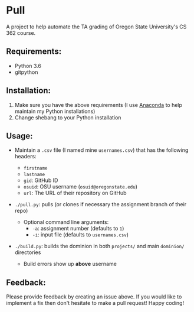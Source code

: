 # Pull
A project to help automate the TA grading of Oregon State University's CS 362 course.

## Requirements:
- Python 3.6
- gitpython

## Installation:
1. Make sure you have the above requirements (I use [Anaconda]('https://www.anaconda.com/download/') to help maintain my Python installations)
2. Change shebang to your Python installation

## Usage:
- Maintain a `.csv` file (I named mine `usernames.csv`) that has the following headers:
	- `firstname`
	- `lastname`
	- `gid`: GitHub ID
	- `osuid`: OSU username (`osuid@oregonstate.edu`)
	- `url`: The URL of their repository on GitHub
	
- `./pull.py`: pulls (or clones if necessary the assignment branch of their repo)
	- Optional command line arguments:
		- `-a`: assignment number (defaults to `1`)
		- `-i`: input file (defaults to `usernames.csv`)
- `./build.py`: builds the dominion in both `projects/` and main `dominion/` directories
	- Build errors show up **above** username

## Feedback:
Please provide feedback by creating an issue above. If you would like to implement a fix then don't hesitate to make a pull request! Happy coding!